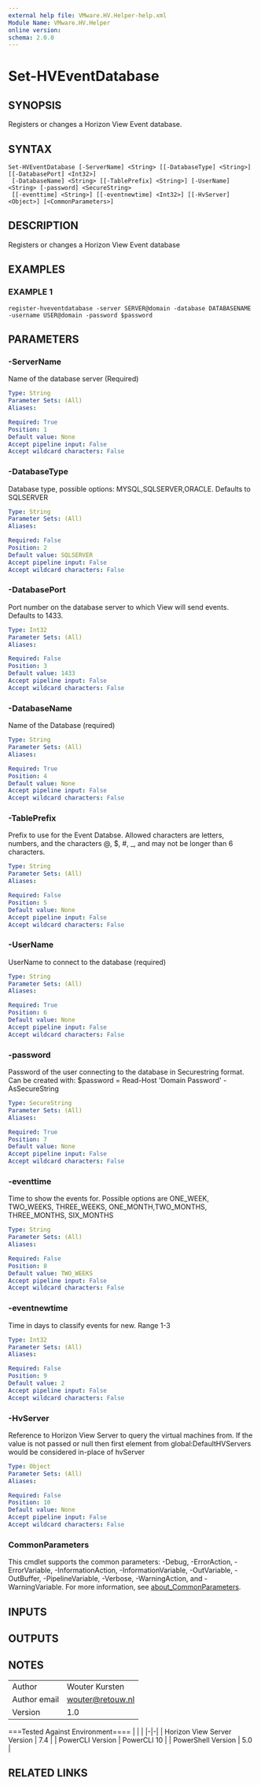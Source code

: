 ```yaml
---
external help file: VMware.HV.Helper-help.xml
Module Name: VMware.HV.Helper
online version:
schema: 2.0.0
---
```


# Set-HVEventDatabase

## SYNOPSIS
Registers or changes a Horizon View Event database.

## SYNTAX

```
Set-HVEventDatabase [-ServerName] <String> [[-DatabaseType] <String>] [[-DatabasePort] <Int32>]
 [-DatabaseName] <String> [[-TablePrefix] <String>] [-UserName] <String> [-password] <SecureString>
 [[-eventtime] <String>] [[-eventnewtime] <Int32>] [[-HvServer] <Object>] [<CommonParameters>]
```

## DESCRIPTION
Registers or changes a Horizon View Event database

## EXAMPLES

### EXAMPLE 1
```
register-hveventdatabase -server SERVER@domain -database DATABASENAME -username USER@domain -password $password
```

## PARAMETERS

### -ServerName
Name of the database server (Required)

```yaml
Type: String
Parameter Sets: (All)
Aliases:

Required: True
Position: 1
Default value: None
Accept pipeline input: False
Accept wildcard characters: False
```

### -DatabaseType
Database type, possible options: MYSQL,SQLSERVER,ORACLE.
Defaults to SQLSERVER

```yaml
Type: String
Parameter Sets: (All)
Aliases:

Required: False
Position: 2
Default value: SQLSERVER
Accept pipeline input: False
Accept wildcard characters: False
```

### -DatabasePort
Port number on the database server to which View will send events.
Defaults to 1433.

```yaml
Type: Int32
Parameter Sets: (All)
Aliases:

Required: False
Position: 3
Default value: 1433
Accept pipeline input: False
Accept wildcard characters: False
```

### -DatabaseName
Name of the Database (required)

```yaml
Type: String
Parameter Sets: (All)
Aliases:

Required: True
Position: 4
Default value: None
Accept pipeline input: False
Accept wildcard characters: False
```

### -TablePrefix
Prefix to use for the Event Databse.
Allowed characters are letters, numbers, and the characters @, $, #,  _, and may not be longer than 6 characters.

```yaml
Type: String
Parameter Sets: (All)
Aliases:

Required: False
Position: 5
Default value: None
Accept pipeline input: False
Accept wildcard characters: False
```

### -UserName
UserName to connect to the database (required)

```yaml
Type: String
Parameter Sets: (All)
Aliases:

Required: True
Position: 6
Default value: None
Accept pipeline input: False
Accept wildcard characters: False
```

### -password
Password of the user connecting to the database in Securestring format.
Can be created with:  $password = Read-Host 'Domain Password' -AsSecureString

```yaml
Type: SecureString
Parameter Sets: (All)
Aliases:

Required: True
Position: 7
Default value: None
Accept pipeline input: False
Accept wildcard characters: False
```

### -eventtime
Time to show the events for.
Possible options are ONE_WEEK, TWO_WEEKS, THREE_WEEKS, ONE_MONTH,TWO_MONTHS, THREE_MONTHS, SIX_MONTHS

```yaml
Type: String
Parameter Sets: (All)
Aliases:

Required: False
Position: 8
Default value: TWO_WEEKS
Accept pipeline input: False
Accept wildcard characters: False
```

### -eventnewtime
Time in days to classify events for new.
Range 1-3

```yaml
Type: Int32
Parameter Sets: (All)
Aliases:

Required: False
Position: 9
Default value: 2
Accept pipeline input: False
Accept wildcard characters: False
```

### -HvServer
Reference to Horizon View Server to query the virtual machines from.
If the value is not passed or null then
first element from global:DefaultHVServers would be considered in-place of hvServer

```yaml
Type: Object
Parameter Sets: (All)
Aliases:

Required: False
Position: 10
Default value: None
Accept pipeline input: False
Accept wildcard characters: False
```

### CommonParameters
This cmdlet supports the common parameters: -Debug, -ErrorAction, -ErrorVariable, -InformationAction, -InformationVariable, -OutVariable, -OutBuffer, -PipelineVariable, -Verbose, -WarningAction, and -WarningVariable. For more information, see [about_CommonParameters](http://go.microsoft.com/fwlink/?LinkID=113216).

## INPUTS

## OUTPUTS

## NOTES
| | |
|-|-|
| Author | Wouter Kursten |
| Author email | wouter@retouw.nl |
| Version | 1.0 |

===Tested Against Environment====
| | |
|-|-|
| Horizon View Server Version | 7.4 |
| PowerCLI Version | PowerCLI 10 |
| PowerShell Version | 5.0 |

## RELATED LINKS
